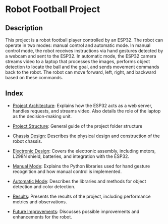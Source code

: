 # Robot Football Project

## Description

This project is a robot football player controlled by an ESP32. The robot can operate in two modes: manual control and automatic mode. In manual control mode, the robot receives instructions via hand gestures detected by a webcam and sent to the ESP32. In automatic mode, the ESP32 camera streams video to a laptop that processes the images, performs object detection to locate the ball and the goal, and sends movement commands back to the robot. The robot can move forward, left, right, and backward based on these commands.

## Index

- [Project Architecture](docs/architecture.md): Explains how the ESP32 acts as a web server, handles requests, and streams video. Also details the role of the laptop as the decision-making unit.

- [Project Structure](docs/structure.md): General guide of the project folder structure

- [Chassis Design](docs/chassis_design.md): Describes the physical design and construction of the robot chassis.

- [Electronic Design](docs/electronic_design.md): Covers the electronic assembly, including motors, L298N shield, batteries, and integration with the ESP32.

- [Manual Mode](docs/manual_mode.md): Explains the Python libraries used for hand gesture recognition and how manual control is implemented.

- [Automatic Mode](docs/automatic_mode.md): Describes the libraries and methods for object detection and color detection.

- [Results](docs/results.md): Presents the results of the project, including performance metrics and observations.

- [Future Improvements](docs/future_improvements.md): Discusses possible improvements and enhancements for the robot.

